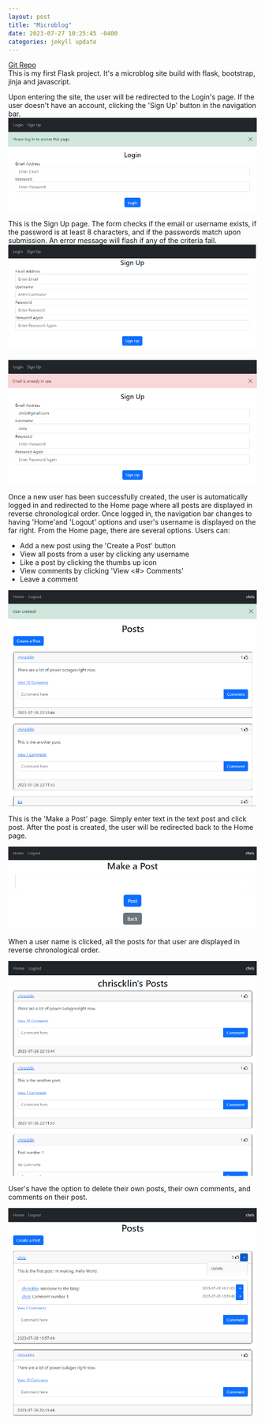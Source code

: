 ```yaml
---
layout: post
title: "Microblog"
date: 2023-07-27 10:25:45 -0400
categories: jekyll update
---
```


[Git Repo](https://github.com/chriscklin/microblog)<br>
This is my first Flask project. It's a microblog site build with flask, bootstrap, jinja and javascript.

Upon entering the site, the user will be redirected to the Login's page. If the user doesn't have an account, clicking the 'Sign Up' button in the navigation bar.
![Login Page](/screenshots/microblog/login_page_empty.png)

This is the Sign Up page. The form checks if the email or username exists, if the password is at least 8 characters, and if the passwords match upon submission. An error message will flash if any of the criteria fail.
![Sign Up Page](/screenshots/microblog/sign_up_page_empty.png)
<br><br>
![Sign Up Page Error](/screenshots/microblog/sign_up_page_error.png)

Once a new user has been successfully created, the user is automatically logged in and redirected to the Home page where all posts are displayed in reverse chronological order. Once logged in, the navigation bar changes to having 'Home'and 'Logout' options and user's username is displayed on the far right. From the Home page, there are several options. Users can:

- Add a new post using the 'Create a Post' button
- View all posts from a user by clicking any username
- Like a post by clicking the thumbs up icon
- View comments by clicking 'View <#> Comments'
- Leave a comment

![Home Page New User](/screenshots/microblog/new_user_created_home.png)

This is the 'Make a Post' page. Simply enter text in the text post and click post. After the post is created, the user will be redirected back to the Home page.

![Make a Post](/screenshots/microblog/make_a_post_page.png)

When a user name is clicked, all the posts for that user are displayed in reverse chronological order.

![User's Post](/screenshots/microblog/user_post_view.png)

User's have the option to delete their own posts, their own comments, and comments on their post.

![Delete Post](/screenshots/microblog/delete_post.png)
